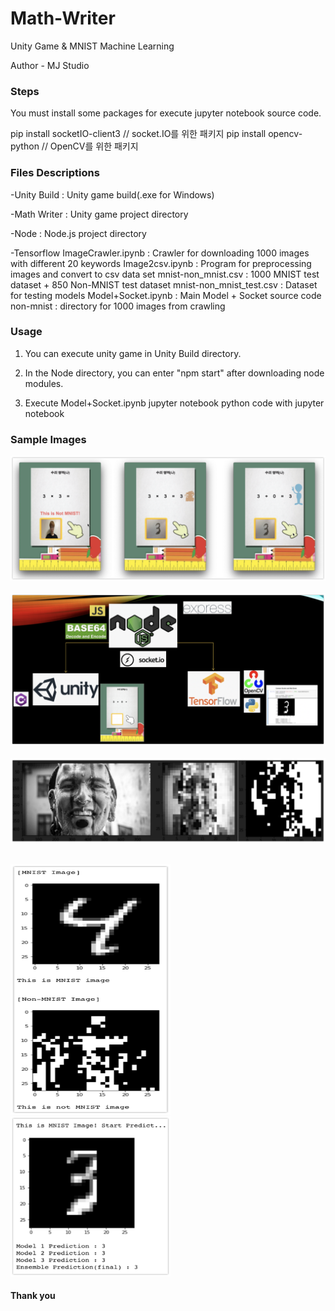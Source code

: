 # Math-Writer

Unity Game &amp; MNIST Machine Learning

Author - MJ Studio

### Steps

You must install some packages for execute jupyter notebook source code.

pip install socketIO-client3 // socket.IO를 위한 패키지
pip install opencv-python // OpenCV를 위한 패키지

### Files Descriptions

-Unity Build : Unity game build(.exe for Windows)

-Math Writer : Unity game project directory

-Node : Node.js project directory

-Tensorflow
	ImageCrawler.ipynb : Crawler for downloading 1000 images with different 20 keywords
	Image2csv.ipynb : Program for preprocessing images and convert to csv data set
	mnist-non_mnist.csv : 1000 MNIST test dataset + 850 Non-MNIST test dataset
	mnist-non_mnist_test.csv : Dataset for testing models
	Model+Socket.ipynb : Main Model + Socket source code
	non-mnist : directory for 1000 images from crawling
	
### Usage

1. You can execute unity game in Unity Build directory.

2. In the Node directory, you can enter "npm start" after downloading node modules.

3. Execute Model+Socket.ipynb jupyter notebook python code with jupyter notebook

### Sample Images
![](Sample_Images/5.png)<br/><br/>
![](Sample_Images/1.png)<br/><br/>
![](Sample_Images/2.png)<br/><br/>

<img src="Sample_Images/3.png" width="256" height="400">

<img src="Sample_Images/4.png" width="256" height="256">


#### Thank you
